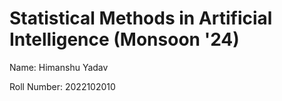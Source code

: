 # Statistical Methods in Artificial Intelligence (Monsoon '24)

Name: Himanshu Yadav

Roll Number: 2022102010

